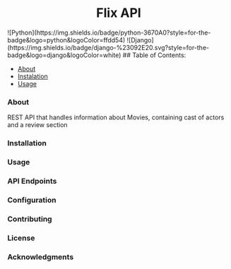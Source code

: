 <h1 style="text-align:center; font-weight:bold;">Flix API</h1>
![Python](https://img.shields.io/badge/python-3670A0?style=for-the-badge&logo=python&logoColor=ffdd54)
![Django](https://img.shields.io/badge/django-%23092E20.svg?style=for-the-badge&logo=django&logoColor=white)
## Table of Contents:

- [About](#about)
- [Instalation](#Instalation)
- [Usage](#usage)

### About

REST API that handles information about Movies, containing cast of actors and a review section

### Installation

### Usage

### API Endpoints

### Configuration

### Contributing

### License

### Acknowledgments
